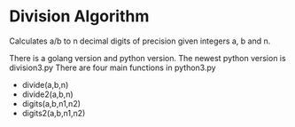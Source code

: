 # Division Algorithm
Calculates a/b to n decimal digits of precision given integers a, b and n.

There is a golang version and python version. The newest python version is division3.py
There are four main functions in python3.py
* divide(a,b,n)
* divide2(a,b,n)
* digits(a,b,n1,n2)
* digits2(a,b,n1,n2)


